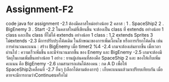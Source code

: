 # Assignment-F2
code java for assignment
-2.1 ต้องมีคลาสใหม่อย่างน้อย 2 คลาส : 
1 . SpaceShip2  2 . BigEnemy 3 . Start
-2.2 ในคลาสใหม่ที่เขียนขึ้น จะต้องเป็น class ที่ extends อย่างน้อย 1 class และเป็น class ที่ไม่ได้ extends อย่างน้อย 1 class :
1,2 extends Sprites 3 ไม่extends
-2.3 มีการปรับปรุงโค้ดเดิม ในลักษณะของการเพิ่มเงื่อนไข หรือการเรียกโค้ดอื่น เช่น การคำนวณคะแนน :
	สร้าง BigEnemy  เมื่อ timer2 %4 
-2.4 เกมจะต้องเล่นยากขึ้น เมื่อเวลาผ่านไป : 
 ความเร็วเพิ่มขึ้น และมีจำนวนมากขึ้น ของ Enemy  และ BigEnemy
-2.5 เกมจะต้องมีวัตถุในเกมเพิ่มขึ้นอย่างน้อย 1 อย่าง :
 ยานผู้เล่นคนที่สองคือ SpaceShip 2 และ ของให้เก็บเพิ่มคะแนน คือ BigEnemy
-2.6 เกมสามารถเล่นได้สองคน :
กด A D เพื่อให้ SpaceShip2เคลื่อนที่
-2.7 อื่นๆ (เลือกได้ตามต้องการ) :
	เก็บคะแนนแล้วมาเปรียบเทียบกัน
เมื่อตายจะมีการถามว่าContinuesหรือไม่
